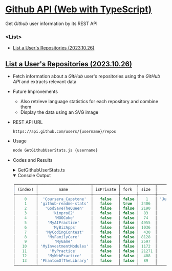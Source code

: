 # [Github API (Web with TypeScript)](../../README.md#web)

Get *Github* user information by its REST API


### \<List>

- [List a User's Repositories (2023.10.26)](#list-a-users-repositories-20231026)


## [List a User's Repositories (2023.10.26)](#list)

- Fetch information about a *GitHub* user's repositories using the *GitHub API* and extracts relevant data
- Future Improvements
  - Also retrieve language statistics for each repository and combine them
  - Display the data using an SVG image
- REST API URL
  ```url
  https://api.github.com/users/{username}/repos
  ```
- Usage
  ```bash
  node GetGithubUserStats.js {username}
  ```
- Codes and Results
  <details>
    <summary>GetGithubUserStats.ts</summary>

  ```ts
  import axios from 'axios';
  ```
  ```ts
  /**
   * Fetches the repositories of a GitHub user.
   *
   * @param {string} username - The GitHub username to fetch repositories for.
   * @returns {Promise<any[]>} - A promise that resolves with an array of repositories.
   */
  async function fetchUserRepos(username: string): Promise<any[]> {
      try {
          // GitHub API URL
          const apiUrl = `https://api.github.com/users/${username}/repos`;

          // Send a GET request to the GitHub API
          const response = await axios.get(apiUrl);

          // Check if the request was successful
          if (response.status === 200) {
              return response.data; // Array of repositories
          } else {
              throw new Error('Failed to fetch user repositories.');
          }
      } catch (error) {
          console.error('Error:', error.message);
          return [];
      }
  }
  ```
  ```ts
  /**
   * Extracts relevant information from GitHub repositories.
   *
   * @param {any[]} repos - An array of GitHub repositories.
   * @returns {any[]} - An array of extracted information.
   */
  function extractRepoInfo(repos: any[]): any[] {
      const extractedData = repos.map((repo) => ({
          name: repo.name,
          isPrivate: repo.private, // 'private' is a reserved word in strict mode
          fork: repo.fork,
          size: repo.size,
          language: repo.language,
      }));

      return extractedData;
  }
  ```
  ```ts
  // Check if the script is run directly using Node.js
  if (require.main === module) {
      const username = process.argv[2]; // process.argv[0] is the Node.js path, process.argv[1] is the current script file path
      if (!username) {
          console.error('Please provide a username.');
          process.exit(1);
      }

      fetchUserRepos(username)
          .then((repos) => {
              const extractedInfo = extractRepoInfo(repos);
              console.table(extractedInfo);
          })
          .catch((err) => {
              console.error(err);
          });
  }
  ```
  </details>
  <details open="">
    <summary>Console Output</summary>

  ```ts
  ┌─────────┬───────────────────────┬───────────┬───────┬───────┬────────────────────┐
  │ (index) │         name          │ isPrivate │ fork  │ size  │      language      │
  ├─────────┼───────────────────────┼───────────┼───────┼───────┼────────────────────┤
  │    0    │  'Coursera_Capstone'  │   false   │ false │   1   │ 'Jupyter Notebook' │
  │    1    │ 'github-readme-stats' │   false   │ true  │ 3406  │        null        │
  │    2    │   'GodSaveTheQueen'   │   false   │ false │ 2190  │      'Python'      │
  │    3    │      'kimpro82'       │   false   │ false │  83   │        null        │
  │    4    │       'MOOCoke'       │   false   │ false │  74   │        null        │
  │    5    │    'MyAIPractice'     │   false   │ false │ 4955  │        'R'         │
  │    6    │      'MyBizApps'      │   false   │ false │ 1036  │       'VBA'        │
  │    7    │   'MyCodingContest'   │   false   │ false │  430  │       'C++'        │
  │    8    │    'MyFamilyCare'     │   false   │ false │ 8128  │       'VBA'        │
  │    9    │       'MyGame'        │   false   │ false │ 2597  │       'VBA'        │
  │   10    │ 'MyInvestmentModules' │   false   │ false │ 1172  │       'VBA'        │
  │   11    │     'MyPractice'      │   false   │ false │ 21271 │       'VBA'        │
  │   12    │    'MyWebPractice'    │   false   │ false │  408  │    'JavaScript'    │
  │   13    │ 'PhantomOfTheLibrary' │   false   │ false │  89   │      'Python'      │
  └─────────┴───────────────────────┴───────────┴───────┴───────┴────────────────────┘
  ```
  </details>
